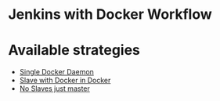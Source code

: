 # Jenkins with Docker Workflow 


# Available strategies

- [Single Docker Daemon](single-docker-daemon/README.md)
- [Slave with Docker in Docker](slave-docker-in-docker/README.md)
- [No Slaves just master](no-slavesREADME.md)

